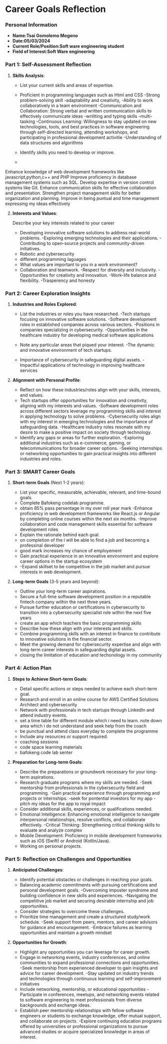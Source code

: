 
# Career Goals Reflection 

### Personal Information

- **Name:Tsai Gomolemo Mogono**
- **Date:05/03/2024**
- **Current Role/Position:Soft ware engineering student**
- **Field of Interest:Soft Ware engineering**

### Part 1: Self-Assessment Reflection

1. **Skills Analysis**:
    
    - List your current skills and areas of expertise.
    - Proficient in programming languages such as Html and CSS
    -Strong problem-solving skill
    -adaptability and creativity,
    -Ability to work collaboratively in a team environment
    -Communication and Collaboration: Strong verbal and written communication skills to effectively communicate ideas
    -wriitting and typing skills
    -multi-tasking
    -Continuous Learning: Willingness to stay updated on new technologies, tools, and best practices in software engineering through self-directed learning, attending workshops, and participating in professional development activitie
   -Understanding of data structures and algorithms

    - Identify skills you need to develop or improve.
    - 
Enhance knowledge of web development frameworks like javascript,python,c++ and PHP
Improve proficiency in database management systems such as SQL.
Develop expertise in version control systems like Git.
Enhance communication skills for effective collaboration and presentation.
Strengthen project management skills for better organization and planning.
Improve in being puntual and time management
expressing my ideas effectively

2. **Interests and Values**:
    
   Describe your key interests related to your career
    - Developing innovative software solutions to address real-world problems.
    -Exploring emerging technologies and their applications.
    -Contributing to open-source projects and community-driven initiatives.
    - Robotic and cybersecurity
    - different programming laguages
    - What values are important to you in a work environment?
    - Collaboration and teamwork.
    -Respect for diversity and inclusivity.
    -Opportunities for creativity and innovation.
    -Work-life balance and flexibility.
    -Trasperency and honesty    

### Part 2: Career Exploration Insights

1. **Industries and Roles Explored**:
    
    - List the industries or roles you have researched. 
    -Tech startups focusing on innovative software solutions.
    -Software development roles in established companies across various sectors.
    -Positions in companies specializing in cybersecurity.
    -Opportunities in the healthcare industry for developing medical software applications

    - Note any particular areas that piqued your interest.
    -The dynamic and innovative environment of tech startups.
   - Importance of cybersecurity in safeguarding digital assets.
    -Impactful applications of technology in improving healthcare services    
2. **Alignment with Personal Profile**:
    
    - Reflect on how these industries/roles align with your skills, interests, and values.
    - Tech startups offer opportunities for innovation and creativity, aligning with my interests and values.
    -Software development roles across different sectors leverage my programming skills and interest in applying technology to solve problems.
    -Cybersecurity roles align with my interest in emerging technologies and the importance of safeguarding data.
    -Healthcare industry roles resonate with my desire to make a positive impact on society through technology.
    - Identify any gaps or areas for further exploration.
    -Exploring additional industries such as e-commerce, gaming, or telecommunications for broader career options.
    -Seeking internships or networking opportunities to gain practical insights into different industries and roles.

### Part 3: SMART Career Goals

1. **Short-term Goals** (Next 1-2 years):
    
    - List your specific, measurable, achievable, relevant, and time-bound goals.
    - Complete Bafokeng codelab programme.
    - obtain 85% pass persentage in my over roll year mark
    -Enhance proficiency in web development frameworks like React.js or Angular by completing online courses within the next six months.
      -Improve collaboration and code management skills essential for software development roles
    - Explain the rationale behind each goal.
    - on completion of the i will be able to find a job and becoming a professinal developer
    - good mark increases my chance of employement
    - Gain practical experience in an innovative environment and explore career options in the startup ecosystem
    - -Expand skillset to be competitive in the job market and pursue interests in web development.
2. **Long-term Goals** (3-5 years and beyond):
    
    - Outline your long-term career aspirations.
    - Secure a full-time software development position in a reputable fintech company within the next three years.
    - Pursue further education or certifications in cybersecurity to transition into a cybersecurity specialist role within the next five years
    - create an app which teachers the basic programming skills 
    - Describe how these align with your interests and skills.
    - Combine programming skills with an interest in finance to contribute to innovative solutions in the financial sector.
    - Meet the growing demand for cybersecurity expertise and align with long-term career interests in safeguarding digital assets.
    - closing the limitation of education and techonology in my community

### Part 4: Action Plan

1. **Steps to Achieve Short-term Goals**:
    
    - Detail specific actions or steps needed to achieve each short-term goal.
    - Research and enroll in an online course for AWS Certified Solutions Architect and cybersecurity
    - Network with professionals in tech startups through LinkedIn and attend industry events.
    - set a time table for different module which i need to learn. note down area which i do not understand and seek help from the coach
    - be punctual and attend class everyday to complete the programme
    - Include any resources or support required.
    - coaching sessions
    - code space learning materials
    - bafokeng code lab senter
2. **Preparation for Long-term Goals**:
    
    - Describe the preparations or groundwork necessary for your long-term aspirations.
    - Research graduate programs where my skills are needed.
    -Seek mentorship from professionals in the cybersecurity field and programming.
    -Gain practical experience through programming and projects or internships.
    -seek for pontential investors for my app
    -pitch my ideas for the app to royal impact
    - Consider additional skills, experiences, or qualifications needed.
    - Emotional Intelligence: Enhancing emotional intelligence to navigate interpersonal relationships, resolve conflicts, and collaborate effectively.
    -Critical Thinking: Strengthening critical thinking skills to evaluate and analyze complex 
    - Mobile Development: Proficiency in mobile development frameworks such as iOS (Swift) or Android (Kotlin/Java).
    - Working on personal projects.

### Part 5: Reflection on Challenges and Opportunities

1. **Anticipated Challenges**:
    
    - Identify potential obstacles or challenges in reaching your goals.
    - Balancing academic commitments with pursuing certifications and personal development goals.
    -Overcoming imposter syndrome and building confidence in new skills and experiences.
    -Navigating the competitive job market and securing desirable internship and job opportunities.
    - Consider strategies to overcome these challenges.
    - Prioritize time management and create a structured study/work schedule.
    -Seek support from peers, mentors, and career advisors for guidance and encouragement.
    -Embrace failures as learning opportunities and maintain a growth mindset
2. **Opportunities for Growth**:
    
    - Highlight any opportunities you can leverage for career growth.
    - Engage in networking events, industry conferences, and online communities to expand professional connections and opportunities.
    -Seek mentorship from experienced developer to gain insights and advice for career development.
    -Stay updated on industry trends and technologies through continuous learning and self-improvement initiatives
    - Include networking, mentorship, or educational opportunities
   -Participate in conferences, meetups, and networking events related to software engineering to meet professionals from diverse backgrounds and exchange ideas.
    - Establish peer mentorship relationships with fellow software engineers or students to exchange knowledge, offer mutual support, and collaborate on projects.
    -Explore continuing education programs offered by universities or professional organizations to pursue advanced studies or acquire specialized knowledge in areas of interest.
      



